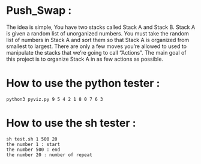# Push_Swap :
The idea is simple, You have two stacks called Stack A and Stack B. Stack A is given a random list of unorganized numbers. You must take the random list of numbers in Stack A and sort them so that Stack A is organized from smallest to largest. There are only a few moves you’re allowed to used to manipulate the stacks that we’re going to call “Actions”. The main goal of this project is to organize Stack A in as few actions as possible.
# How to use the python tester :
``` python3 pyviz.py 9 5 4 2 1 8 0 7 6 3 ```
# How to use the sh tester :
```
sh test.sh 1 500 20 
the number 1 : start
the number 500 : end
the number 20 : number of repeat
```
